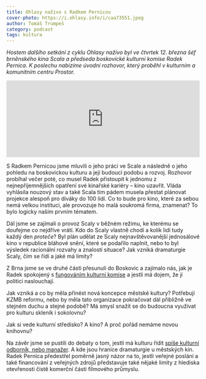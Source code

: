 ```yaml
---
title: Ohlasy naživo s Radkem Pernicou
cover-photo: https://i.ohlasy.info/i/caa73551.jpeg
author: Tomáš Trumpeš
category: podcast
tags: kultura
---
```


*Hostem dalšího setkání z cyklu Ohlasy naživo byl ve čtvrtek 12. března šéf brněnského kina Scala a předseda boskovické kulturní komise Radek Pernica. K poslechu nabízíme úvodní rozhovor, který proběhl v kulturním a komunitním centru Prostor.*

<iframe sandbox="allow-scripts allow-top-navigation" scrolling="no" width="100%" height="200" frameborder="0" src="https://embed.radiopublic.com/e?if=ohlasy-podcast-6nVazZ&ge=s1!18a33a0100516c983ad0b5f3109799fc8ae2b107"></iframe>

S Radkem Pernicou jsme mluvili o jeho práci ve Scale a následně o jeho pohledu na boskovickou kulturu a její budoucí podobu a rozvoj. Rozhovor probíhal večer poté, co musel Radek přistoupit k jednomu z nejnepříjemnějších opatření své kinařské kariéry – kino uzavřít. Vláda vyhlásila nouzový stav a také Scala tím pádem musela přestat plánovat projekce alespoň pro diváky do 100 lidí. Co to bude pro kino, které za sebou nemá velkou instituci, ale provozuje ho malá soukromá firma, znamenat? To bylo logicky naším prvním tématem.

Dál jsme se zajímali o provoz Scaly v běžném režimu, ke kterému se doufejme co nejdříve vrátí. Kdo do Scaly vlastně chodí a kolik lidí tudy každý den *proteče*? Byl plán udělat ze Scaly nejnavštěvovanější jednosálové kino v republice bláhové snění, které se podařilo naplnit, nebo to byl výsledek racionální rozvahy a znalosti situace? Jak vzniká dramaturgie Scaly, čím se řídí a jaké má limity?

Z Brna jsme se ve druhé části přesunuli do Boskovic a zajímalo nás, jak je Radek spokojený s [fungováním kulturní komise](https://ohlasy.info/clanky/2019/04/rozhovor-pernica.html) a jestli má dojem, že jí politici naslouchají. 

Jak vzniká a co by měla přinést nová koncepce městské kultury? Potřebují KZMB reformu, nebo by měla tato organizace pokračovat dál přibližně ve stejném duchu a stejné podobě? Má smysl snažit se do budoucna využívat pro kulturu skleník i sokolovnu?

Jak si vede kulturní středisko? A kino? A proč pořád nemáme novou knihovnu?

Na závěr jsme se pustili do debaty o tom, jestli má kulturu řídit [spíše kulturní odborník, nebo manažer](https://ohlasy.info/clanky/2020/01/reditel-kzmb.html). A kde jsou hranice dramaturgie u městských kin. Radek Pernica předestřel poměrně jasný názor na to, jestli veřejné poslání a také financování z veřejných zdrojů představuje také nějaké limity z hlediska otevřenosti čistě komerční části filmového průmyslu.
